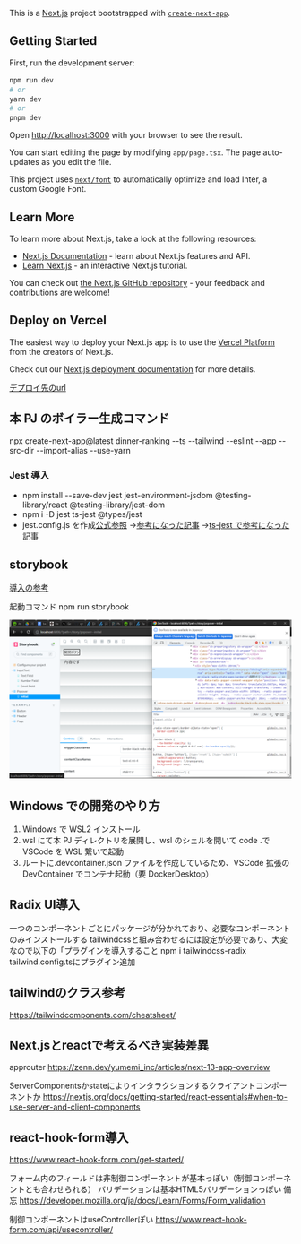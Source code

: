 This is a [Next.js](https://nextjs.org/) project bootstrapped with [`create-next-app`](https://github.com/vercel/next.js/tree/canary/packages/create-next-app).

## Getting Started

First, run the development server:

```bash
npm run dev
# or
yarn dev
# or
pnpm dev
```

Open [http://localhost:3000](http://localhost:3000) with your browser to see the result.

You can start editing the page by modifying `app/page.tsx`. The page auto-updates as you edit the file.

This project uses [`next/font`](https://nextjs.org/docs/basic-features/font-optimization) to automatically optimize and load Inter, a custom Google Font.

## Learn More

To learn more about Next.js, take a look at the following resources:

- [Next.js Documentation](https://nextjs.org/docs) - learn about Next.js features and API.
- [Learn Next.js](https://nextjs.org/learn) - an interactive Next.js tutorial.

You can check out [the Next.js GitHub repository](https://github.com/vercel/next.js/) - your feedback and contributions are welcome!

## Deploy on Vercel

The easiest way to deploy your Next.js app is to use the [Vercel Platform](https://vercel.com/new?utm_medium=default-template&filter=next.js&utm_source=create-next-app&utm_campaign=create-next-app-readme) from the creators of Next.js.

Check out our [Next.js deployment documentation](https://nextjs.org/docs/deployment) for more details.

[デプロイ先のurl](https://dinner-ranking.vercel.app/)

## 本 PJ のボイラー生成コマンド

npx create-next-app@latest dinner-ranking --ts --tailwind --eslint --app --src-dir --import-alias --use-yarn

### Jest 導入

- npm install --save-dev jest jest-environment-jsdom @testing-library/react @testing-library/jest-dom
- npm i -D jest ts-jest @types/jest
- jest.config.js を作成[公式参照](https://nextjs.org/docs/pages/building-your-application/optimizing/testing#setting-up-jest-with-the-rust-compiler)
  →[参考になった記事](https://zenn.dev/miruoon_892/articles/e42e64fbb55137)
  →[ts-jest で参考になった記事](https://qiita.com/ridai/items/d87d77e329644aad3086)

## storybook

[導入の参考](https://panda-program.com/posts/nextjs-storybook-typescript-errors)

起動コマンド
npm run storybook

![storybookの確認のスクショ](storybook-screenshot.png)

## Windows での開発のやり方

1. Windows で WSL2 インストール
2. wsl にて本 PJ ディレクトリを展開し、wsl のシェルを開いて code .で VSCode を WSL 繋いで起動
3. ルートに.devcontainer.json ファイルを作成しているため、VSCode 拡張の DevContainer でコンテナ起動（要 DockerDesktop）

## Radix UI導入

一つのコンポーネントごとにパッケージが分かれており、必要なコンポーネントのみインストールする
tailwindcssと組み合わせるには設定が必要であり、大変なので以下の「プラグインを導入すること
npm i tailwindcss-radix
tailwind.config.tsにプラグイン追加

## tailwindのクラス参考

https://tailwindcomponents.com/cheatsheet/

## Next.jsとreactで考えるべき実装差異

approuter
https://zenn.dev/yumemi_inc/articles/next-13-app-overview

ServerComponentsかstateによりインタラクションするクライアントコンポーネントか
https://nextjs.org/docs/getting-started/react-essentials#when-to-use-server-and-client-components

## react-hook-form導入

https://www.react-hook-form.com/get-started/

フォーム内のフィールドは非制御コンポーネントが基本っぽい（制御コンポーネントとも合わせられる）
バリデーションは基本HTML5バリデーションっぽい
備忘
https://developer.mozilla.org/ja/docs/Learn/Forms/Form_validation

制御コンポーネントはuseControllerぽい
https://www.react-hook-form.com/api/usecontroller/
